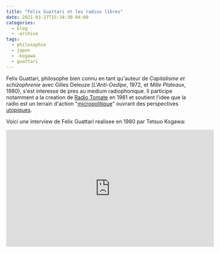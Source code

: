 ```yaml
---
title: "Felix Guattari et les radios libres"
date: 2021-03-27T15:34:30-04:00
categories:
  - blog
  - -archive
tags:
  - philosophie
  - japon
  - -kogawa
  - guattari
---
```

Felix Guattari, philosophe bien connu en tant qu'auteur de _Capitalisme et schizophrenie_ avec Gilles Deleuze (_L'Anti-Oedipe_, 1972, et _Mille Plateaux_, 1980),
s'est interesse de pres au medium radiophonique. Il participe notamment a la creation de [Radio Tomate](https://enseignants.lumni.fr/fiche-media/00000000527/un-exemple-de-radio-associative-radio-tomate.html) en 1981 et soutient l'idee que la radio est un terrain d'action
"[micropolitique](https://www.cairn.info/revue-diogene-2008-1-page-58.htm)" ouvrant des perspectives [utopiques](https://journals.sagepub.com/doi/abs/10.1177/0957155806060795).

Voici une interview de Felix Guattari realisee en 1980 par Tetsuo Kogawa:
<iframe width="560" height="315" src="https://www.youtube.com/embed/kwtCvlt1uy8" title="YouTube video player" frameborder="0" allow="accelerometer; autoplay; clipboard-write; encrypted-media; gyroscope; picture-in-picture" allowfullscreen></iframe>
